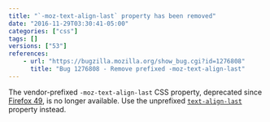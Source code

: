 ```yaml
---
title: "`-moz-text-align-last` property has been removed"
date: "2016-11-29T03:30:41-05:00"
categories: ["css"]
tags: []
versions: ["53"]
references:
    - url: "https://bugzilla.mozilla.org/show_bug.cgi?id=1276808"
      title: "Bug 1276808 - Remove prefixed -moz-text-align-last"
---
```

The vendor-prefixed `-moz-text-align-last` CSS property, deprecated since [Firefox 49](https://www.fxsitecompat.com/en-CA/docs/2016/text-align-last-has-been-unprefixed/), is no longer available. Use the unprefixed [`text-align-last`](https://developer.mozilla.org/en-US/docs/Web/CSS/text-align-last) property instead.
